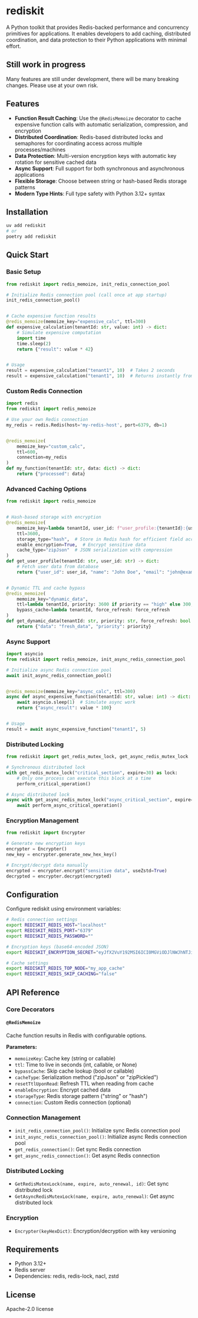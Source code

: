 # rediskit

A Python toolkit that provides Redis-backed performance and concurrency primitives for applications. It enables developers to add caching, distributed coordination, and data protection to their Python applications with minimal effort.

## Still work in progress
Many features are still under development, there will be many breaking changes. Please use at your own risk.


## Features

- **Function Result Caching**: Use the `@RedisMemoize` decorator to cache expensive function calls with automatic serialization, compression, and encryption
- **Distributed Coordination**: Redis-based distributed locks and semaphores for coordinating access across multiple processes/machines
- **Data Protection**: Multi-version encryption keys with automatic key rotation for sensitive cached data
- **Async Support**: Full support for both synchronous and asynchronous applications
- **Flexible Storage**: Choose between string or hash-based Redis storage patterns
- **Modern Type Hints**: Full type safety with Python 3.12+ syntax

## Installation

```bash
uv add rediskit
# or
poetry add rediskit
```

## Quick Start

### Basic Setup

```python
from rediskit import redis_memoize, init_redis_connection_pool

# Initialize Redis connection pool (call once at app startup)
init_redis_connection_pool()


# Cache expensive function results
@redis_memoize(memoize_key="expensive_calc", ttl=300)
def expensive_calculation(tenantId: str, value: int) -> dict:
    # Simulate expensive computation
    import time
    time.sleep(2)
    return {"result": value * 42}


# Usage
result = expensive_calculation("tenant1", 10)  # Takes 2 seconds
result = expensive_calculation("tenant1", 10)  # Returns instantly from cache
```

### Custom Redis Connection

```python
import redis
from rediskit import redis_memoize

# Use your own Redis connection
my_redis = redis.Redis(host='my-redis-host', port=6379, db=1)


@redis_memoize(
    memoize_key="custom_calc",
    ttl=600,
    connection=my_redis
)
def my_function(tenantId: str, data: dict) -> dict:
    return {"processed": data}
```

### Advanced Caching Options

```python
from rediskit import redis_memoize


# Hash-based storage with encryption
@redis_memoize(
    memoize_key=lambda tenantId, user_id: f"user_profile:{tenantId}:{user_id}",
    ttl=3600,
    storage_type="hash",  # Store in Redis hash for efficient field access
    enable_encryption=True,  # Encrypt sensitive data
    cache_type="zipJson"  # JSON serialization with compression
)
def get_user_profile(tenantId: str, user_id: str) -> dict:
    # Fetch user data from database
    return {"user_id": user_id, "name": "John Doe", "email": "john@example.com"}


# Dynamic TTL and cache bypass
@redis_memoize(
    memoize_key="dynamic_data",
    ttl=lambda tenantId, priority: 3600 if priority == "high" else 300,
    bypass_cache=lambda tenantId, force_refresh: force_refresh
)
def get_dynamic_data(tenantId: str, priority: str, force_refresh: bool = False) -> dict:
    return {"data": "fresh_data", "priority": priority}
```

### Async Support

```python
import asyncio
from rediskit import redis_memoize, init_async_redis_connection_pool

# Initialize async Redis connection pool
await init_async_redis_connection_pool()


@redis_memoize(memoize_key="async_calc", ttl=300)
async def async_expensive_function(tenantId: str, value: int) -> dict:
    await asyncio.sleep(1)  # Simulate async work
    return {"async_result": value * 100}


# Usage
result = await async_expensive_function("tenant1", 5)
```

### Distributed Locking

```python
from rediskit import get_redis_mutex_lock, get_async_redis_mutex_lock

# Synchronous distributed lock
with get_redis_mutex_lock("critical_section", expire=30) as lock:
    # Only one process can execute this block at a time
    perform_critical_operation()

# Async distributed lock
async with get_async_redis_mutex_lock("async_critical_section", expire=30) as lock:
    await perform_async_critical_operation()
```

### Encryption Management

```python
from rediskit import Encrypter

# Generate new encryption keys
encrypter = Encrypter()
new_key = encrypter.generate_new_hex_key()

# Encrypt/decrypt data manually
encrypted = encrypter.encrypt("sensitive data", useZstd=True)
decrypted = encrypter.decrypt(encrypted)
```

## Configuration

Configure rediskit using environment variables:

```bash
# Redis connection settings
export REDISKIT_REDIS_HOST="localhost"
export REDISKIT_REDIS_PORT="6379"
export REDISKIT_REDIS_PASSWORD=""

# Encryption keys (base64-encoded JSON)
export REDISKIT_ENCRYPTION_SECRET="eyJfX2VuY192MSI6ICI0MGViODJlNWJhNTJiNmQ4..."

# Cache settings
export REDISKIT_REDIS_TOP_NODE="my_app_cache"
export REDISKIT_REDIS_SKIP_CACHING="false"
```

## API Reference

### Core Decorators

#### `@RedisMemoize`

Cache function results in Redis with configurable options.

**Parameters:**
- `memoizeKey`: Cache key (string or callable)
- `ttl`: Time to live in seconds (int, callable, or None)
- `bypassCache`: Skip cache lookup (bool or callable)
- `cacheType`: Serialization method ("zipJson" or "zipPickled")
- `resetTtlUponRead`: Refresh TTL when reading from cache
- `enableEncryption`: Encrypt cached data
- `storageType`: Redis storage pattern ("string" or "hash")
- `connection`: Custom Redis connection (optional)

### Connection Management

- `init_redis_connection_pool()`: Initialize sync Redis connection pool
- `init_async_redis_connection_pool()`: Initialize async Redis connection pool
- `get_redis_connection()`: Get sync Redis connection
- `get_async_redis_connection()`: Get async Redis connection

### Distributed Locking

- `GetRedisMutexLock(name, expire, auto_renewal, id)`: Get sync distributed lock
- `GetAsyncRedisMutexLock(name, expire, auto_renewal)`: Get async distributed lock

### Encryption

- `Encrypter(keyHexDict)`: Encryption/decryption with key versioning

## Requirements

- Python 3.12+
- Redis server
- Dependencies: redis, redis-lock, nacl, zstd

## License
Apache-2.0 license
